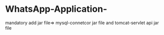 # WhatsApp-Application-

mandatory add jar file=> 
mysql-connetcor jar file  and tomcat-servlet api jar file
